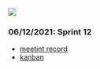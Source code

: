![](https://docs.nativebase.io/img/minion.gif)
 
 ### 06/12/2021: Sprint 12
 
 - [meetint record](https://dutudn.sharepoint.com/sites/Group_PBL6Team/Shared%20Documents/General/Recordings/Sprint-20211206_192038-Meeting%20Recording.mp4?web=1)
 - [kanban](https://github.com/odanang/app/projects/1?fullscreen=true)
